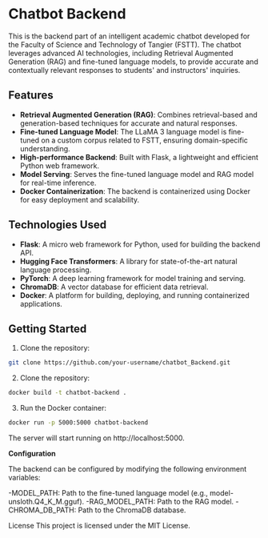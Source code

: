 # Chatbot Backend

This is the backend part of an intelligent academic chatbot developed for the Faculty of Science and Technology of Tangier (FSTT). The chatbot leverages advanced AI technologies, including Retrieval Augmented Generation (RAG) and fine-tuned language models, to provide accurate and contextually relevant responses to students' and instructors' inquiries.

## Features

- **Retrieval Augmented Generation (RAG)**: Combines retrieval-based and generation-based techniques for accurate and natural responses.
- **Fine-tuned Language Model**: The LLaMA 3 language model is fine-tuned on a custom corpus related to FSTT, ensuring domain-specific understanding.
- **High-performance Backend**: Built with Flask, a lightweight and efficient Python web framework.
- **Model Serving**: Serves the fine-tuned language model and RAG model for real-time inference.
- **Docker Containerization**: The backend is containerized using Docker for easy deployment and scalability.

## Technologies Used

- **Flask**: A micro web framework for Python, used for building the backend API.
- **Hugging Face Transformers**: A library for state-of-the-art natural language processing.
- **PyTorch**: A deep learning framework for model training and serving.
- **ChromaDB**: A vector database for efficient data retrieval.
- **Docker**: A platform for building, deploying, and running containerized applications.

## Getting Started

1. Clone the repository:

```bash
git clone https://github.com/your-username/chatbot_Backend.git
```
2. Clone the repository:
```bash
docker build -t chatbot-backend .
```
3. Run the Docker container:
```bash
docker run -p 5000:5000 chatbot-backend
```
The server will start running on http://localhost:5000.

**Configuration**

The backend can be configured by modifying the following environment variables:

-MODEL_PATH: Path to the fine-tuned language model (e.g., model-unsloth.Q4_K_M.gguf).
-RAG_MODEL_PATH: Path to the RAG model.
-CHROMA_DB_PATH: Path to the ChromaDB database.

License
This project is licensed under the MIT License.
